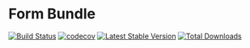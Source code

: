# Form Bundle

[![Build Status](https://travis-ci.org/MindyPHP/Menu.svg?branch=master)](https://travis-ci.org/MindyPHP/Menu)
[![codecov](https://codecov.io/gh/MindyPHP/Menu/branch/master/graph/badge.svg)](https://codecov.io/gh/MindyPHP/Menu)
[![Latest Stable Version](https://poser.pugx.org/mindy/menu/v/stable.svg)](https://packagist.org/packages/mindy/menu)
[![Total Downloads](https://poser.pugx.org/mindy/menu/downloads.svg)](https://packagist.org/packages/mindy/menu)

